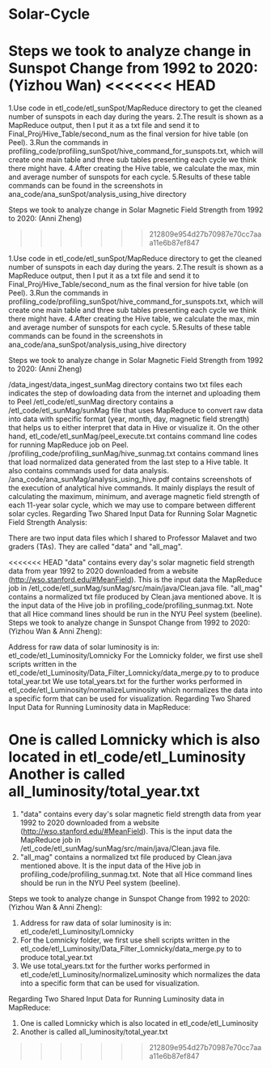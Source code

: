 # Solar-Cycle

Steps we took to analyze change in Sunspot Change from 1992 to 2020: (Yizhou Wan)
<<<<<<< HEAD
=======

1.Use code in etl_code/etl_sunSpot/MapReduce directory to get the cleaned number of sunspots in each day during the years.
2.The result is shown as a MapReduce output, then I put it as a txt file and send it to Final_Proj/Hive_Table/second_num as the final version for hive table (on Peel).
3.Run the commands in profiling_code/profiling_sunSpot/hive_command_for_sunspots.txt, which will create one main table and three sub tables presenting each cycle we think there might have.
4.After creating the Hive table, we calculate the max, min and average number of sunspots for each cycle.
5.Results of these table commands can be found in the screenshots in ana_code/ana_sunSpot/analysis_using_hive directory



Steps we took to analyze change in Solar Magnetic Field Strength from 1992 to 2020: (Anni Zheng)
>>>>>>> 212809e954d27b70987e70cc7aaa11e6b87ef847

1.Use code in etl_code/etl_sunSpot/MapReduce directory to get the cleaned number of sunspots in each day during the years. 2.The result is shown as a MapReduce output, then I put it as a txt file and send it to Final_Proj/Hive_Table/second_num as the final version for hive table (on Peel). 3.Run the commands in profiling_code/profiling_sunSpot/hive_command_for_sunspots.txt, which will create one main table and three sub tables presenting each cycle we think there might have. 4.After creating the Hive table, we calculate the max, min and average number of sunspots for each cycle. 5.Results of these table commands can be found in the screenshots in ana_code/ana_sunSpot/analysis_using_hive directory

Steps we took to analyze change in Solar Magnetic Field Strength from 1992 to 2020: (Anni Zheng)

/data_ingest/data_ingest_sunMag directory contains two txt files each indicates the step of dowloading data from the internet and uploading them to Peel
/etl_code/etl_sunMag directory contains a /etl_code/etl_sunMag/sunMag file that uses MapReduce to convert raw data into data with specific format (year, month, day, magnetic field strength) that helps us to either interpret that data in Hive or visualize it. On the other hand, etl_code/etl_sunMag/peel_execute.txt contains command line codes for running MapReduce job on Peel.
/profiling_code/profiling_sunMag/hive_sunmag.txt contains command lines that load normalized data generated from the last step to a Hive table. It also contains commands used for data analysis.
/ana_code/ana_sunMag/analysis_using_hive.pdf contains screenshots of the execution of analytical hive commands. It mainly displays the result of calculating the maximum, minimum, and average magnetic field strength of each 11-year solar cycle, which we may use to compare between different solar cycles.
Regarding Two Shared Input Data for Running Solar Magnetic Field Strength Analysis:

There are two input data files which I shared to Professor Malavet and two graders (TAs). They are called "data" and "all_mag".

<<<<<<< HEAD
"data" contains every day's solar magnetic field strength data from year 1992 to 2020 downloaded from a website (http://wso.stanford.edu/#MeanField). This is the input data the MapReduce job in /etl_code/etl_sunMag/sunMag/src/main/java/Clean.java file.
"all_mag" contains a normalized txt file produced by Clean.java mentioned above. It is the input data of the Hive job in profiling_code/profiling_sunmag.txt. Note that all Hice command lines should be run in the NYU Peel system (beeline).
Steps we took to analyze change in Sunspot Change from 1992 to 2020: (Yizhou Wan & Anni Zheng):

Address for raw data of solar luminosity is in: etl_code/etl_Luminosity/Lomnicky
For the Lomnicky folder, we first use shell scripts written in the etl_code/etl_Luminosity/Data_Filter_Lomnicky/data_merge.py to to produce total_year.txt
We use total_years.txt for the further works performed in etl_code/etl_Luminosity/normalizeLuminosity which normalizes the data into a specific form that can be used for visualization.
Regarding Two Shared Input Data for Running Luminosity data in MapReduce:

One is called Lomnicky which is also located in etl_code/etl_Luminosity
Another is called all_luminosity/total_year.txt
=======
1. "data" contains every day's solar magnetic field strength data from year 1992 to 2020 downloaded from a website (http://wso.stanford.edu/#MeanField).
This is the input data the MapReduce job in /etl_code/etl_sunMag/sunMag/src/main/java/Clean.java file. 
2. "all_mag" contains a normalized txt file produced by Clean.java mentioned above.
It is the input data of the Hive job in profiling_code/profiling_sunmag.txt. Note that all Hice command lines should be run in the NYU Peel system (beeline). 



Steps we took to analyze change in Sunspot Change from 1992 to 2020: (Yizhou Wan & Anni Zheng):

1. Address for raw data of solar luminosity is in: etl_code/etl_Luminosity/Lomnicky
2. For the Lomnicky folder, we first use shell scripts written in the etl_code/etl_Luminosity/Data_Filter_Lomnicky/data_merge.py to to produce total_year.txt 
3. We use total_years.txt for the further works performed in etl_code/etl_Luminosity/normalizeLuminosity which normalizes the data into a specific form that can be used for visualization.

Regarding Two Shared Input Data for Running Luminosity data in MapReduce:
1. One is called Lomnicky which is also located in etl_code/etl_Luminosity
2. Another is called all_luminosity/total_year.txt
>>>>>>> 212809e954d27b70987e70cc7aaa11e6b87ef847
